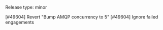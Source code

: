 Release type: minor

[#49604] Revert "Bump AMQP concurrency to 5"
[#49604] Ignore failed engagements
